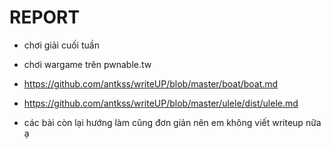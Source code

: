 # REPORT
- chơi giải cuối tuần
- chơi wargame trên pwnable.tw

- https://github.com/antkss/writeUP/blob/master/boat/boat.md
- https://github.com/antkss/writeUP/blob/master/ulele/dist/ulele.md
- các bài còn lại hướng làm cũng đơn giản nên em không viết writeup nữa ạ
